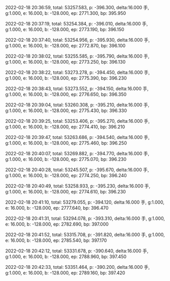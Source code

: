 2022-02-18 20:36:59, total: 53257.583, p: -396.300, delta:16.000 手, g:1.000, e: 16.000, b: -128.000, ep: 2771.300, bp: 395.950

2022-02-18 20:37:19, total: 53254.384, p: -396.010, delta:16.000 手, g:1.000, e: 16.000, b: -128.000, ep: 2773.190, bp: 396.150

2022-02-18 20:37:40, total: 53254.956, p: -395.930, delta:16.000 手, g:1.000, e: 16.000, b: -128.000, ep: 2772.870, bp: 396.100

2022-02-18 20:38:02, total: 53255.585, p: -395.790, delta:16.000 手, g:1.000, e: 16.000, b: -128.000, ep: 2773.250, bp: 396.130

2022-02-18 20:38:22, total: 53273.278, p: -394.450, delta:16.000 手, g:1.000, e: 16.000, b: -128.000, ep: 2775.390, bp: 396.230

2022-02-18 20:38:43, total: 53273.552, p: -394.150, delta:16.000 手, g:1.000, e: 16.000, b: -128.000, ep: 2776.650, bp: 396.350

2022-02-18 20:39:04, total: 53260.308, p: -395.210, delta:16.000 手, g:1.000, e: 16.000, b: -128.000, ep: 2775.430, bp: 396.330

2022-02-18 20:39:25, total: 53253.406, p: -395.270, delta:16.000 手, g:1.000, e: 16.000, b: -128.000, ep: 2774.410, bp: 396.210

2022-02-18 20:39:47, total: 53263.686, p: -394.540, delta:16.000 手, g:1.000, e: 16.000, b: -128.000, ep: 2775.460, bp: 396.250

2022-02-18 20:40:07, total: 53269.882, p: -394.770, delta:16.000 手, g:1.000, e: 16.000, b: -128.000, ep: 2775.070, bp: 396.230

2022-02-18 20:40:28, total: 53245.507, p: -395.670, delta:16.000 手, g:1.000, e: 16.000, b: -128.000, ep: 2774.250, bp: 396.240

2022-02-18 20:40:49, total: 53258.933, p: -395.230, delta:16.000 手, g:1.000, e: 16.000, b: -128.000, ep: 2774.610, bp: 396.230

2022-02-18 20:41:10, total: 53279.055, p: -394.120, delta:16.000 手, g:1.000, e: 16.000, b: -128.000, ep: 2777.640, bp: 396.470

2022-02-18 20:41:31, total: 53294.078, p: -393.310, delta:16.000 手, g:1.000, e: 16.000, b: -128.000, ep: 2782.690, bp: 397.000

2022-02-18 20:41:52, total: 53315.708, p: -391.820, delta:16.000 手, g:1.000, e: 16.000, b: -128.000, ep: 2785.540, bp: 397.170

2022-02-18 20:42:12, total: 53331.678, p: -390.640, delta:16.000 手, g:1.000, e: 16.000, b: -128.000, ep: 2788.960, bp: 397.450

2022-02-18 20:42:33, total: 53351.464, p: -390.200, delta:16.000 手, g:1.000, e: 16.000, b: -128.000, ep: 2789.160, bp: 397.420